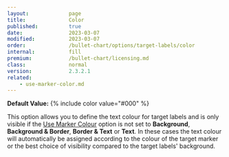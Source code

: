 ```yaml
---
layout:             page
title:              Color
published:          true
date:               2023-03-07
modified:   	    2023-03-07
order:              /bullet-chart/options/target-labels/color
internal:           fill
premium:            /bullet-chart/licensing.md
class:              normal
version:            2.3.2.1
related:
    - use-marker-color.md
---
```


**Default Value:** {% include color value="#000" %}

This option allows you to define the text colour for target labels and is only visible if the [Use Marker Colour](use-marker-colour.md) option is not set to **Background**, **Background & Border**, **Border & Text** or **Text**. In these cases the text colour will automatically be assigned according to the colour of the target marker or the best choice of visibility compared to the target labels' background. 